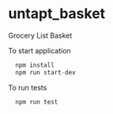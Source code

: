 # untapt_basket

Grocery List Basket

To start application

```js
  npm install
  npm run start-dev
```

To run tests

```js
  npm run test
```
